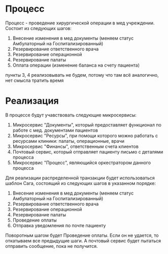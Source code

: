 # Процесс
Процесс - проведение хирургической операции в мед учреждении.
Состоит из следующих шагов:
1. Внесение изменения в мед документы (меняем статус Амбулаторный на Госпитализированный)
2. Резервирование ответственного врача
3. Резервирование операционной
4. Резервирование палаты
5. Оплата операции (изменение баланса на счету пациента)

пункты 3, 4 реализовывать не будем, потому что там всё аналогично, нет смысла тратить время

# Реализация

В процессе будут учавствовать следующие микросервисы:
1. Микросервис "Документы", который предоставляет функционал по работе с мед. документами пациентов
2. Микросервис "Ресурсы", при помощи которого можно работать с ресурсами клиники: палаты, операционные, врачи
3. Микросервис "Финансы", ответственным счета клиентов
4. Почтовый сервис, который отправляет пациенту письмо с деталями процесса
5. Микросервис "Процесс", являющийся оркестратором данного процесса

Для реализации распределенной транзакции будет использоваться шаблон Сага, состоящий из следующих шагов в указанном порядке:

1. Внесение изменения в мед документы (меняем статус Амбулаторный на Госпитализированный)
2. Резервирование ответственного врача
3. Резервирование операционной
4. Резервирование палаты
5. Проведение оплаты
6. Отправка уведомления по почте пациенту

Поворотным шагом будет Проведение оплаты. Если он не удается, то откатываем все предыдущие шаги. А почтовый сервис будет 
пытаться отправить сообщение, пока не получится. 
